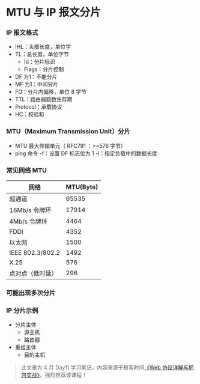 # MTU 与 IP 报文分片

### IP 报文格式

* IHL：头部长度，单位字
* TL：总长度，单位字节
  - Id：分片标识
  - Flags：分片控制
* DF 为1：不能分片
* MF 为1：中间分片
* FO：分片内偏移，单位 8 字节
* TTL：路由器跳数生存期
* Protocol：承载协议
* HC：校验和

### MTU（Maximum Transmission Unit）分片

* MTU 最大传输单元（ RFC791 ：>=576 字节）
* ping 命令
   -f：设置 DF 标志位为 1
   -l：指定负载中的数据长度

### 常见网络 MTU

| 网络               | MTU(Byte) |
|------------------|-----------|
| 超通道              | 65535     |
| 16Mb/s 令牌环       | 17914     |
| 4Mb/s 令牌环        | 4464      |
| FDDI             | 4352      |
| 以太网              | 1500      |
| IEEE 802.3/802.2 | 1492      |
| X.25             | 576       |
| 点对点（低时延）         | 296       |

###  可能出现多次分片

### IP 分片示例

* 分片主体
  - 源主机
  - 路由器
* 重组主体
  - 目的主机

> 此文章为 4 月 Day11 学习笔记，内容来源于极客时间[《Web 协议详解与抓包实战》](http://gk.link/a/11UWp)，强烈推荐该课程！
